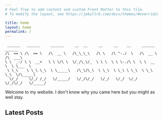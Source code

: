```yaml
---
# Feel free to add content and custom Front Matter to this file.
# To modify the layout, see https://jekyllrb.com/docs/themes/#overriding-theme-defaults

title: home
layout: home
permalink: /
---
```


```
 ______   ______     ______     __  __     __     __    __     ______     ______    
/\  == \ /\  == \   /\  __ \   /\_\_\_\   /\ \   /\ "-./  \   /\  __ \   /\  ___\   
\ \  _-/ \ \  __<   \ \ \/\ \  \/_/\_\/_  \ \ \  \ \ \-./\ \  \ \  __ \  \ \___  \  
 \ \_\    \ \_\ \_\  \ \_____\   /\_\/\_\  \ \_\  \ \_\ \ \_\  \ \_\ \_\  \/\_____\ 
  \/_/     \/_/ /_/   \/_____/   \/_/\/_/   \/_/   \/_/  \/_/   \/_/\/_/   \/_____/ 
```

Welcome to my website. I don't know why you came here but you might as well stay.

## Latest Posts